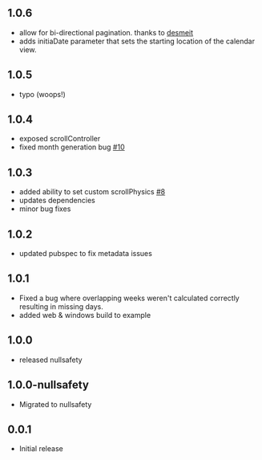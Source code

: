 ## 1.0.6
* allow for bi-directional pagination. thanks to [desmeit](https://github.com/casvanluijtelaar/hijri_vertical_calendar/pull/13)
* adds initiaDate parameter that sets the starting location of the calendar view.
## 1.0.5

* typo (woops!)

## 1.0.4

* exposed scrollController
* fixed month generation bug [#10](https://github.com/casvanluijtelaar/hijri_vertical_calendar/pull/10)

## 1.0.3

* added ability to set custom scrollPhysics [#8](https://github.com/casvanluijtelaar/hijri_vertical_calendar/pull/8)
* updates dependencies
* minor bug fixes

## 1.0.2

* updated pubspec to fix metadata issues

## 1.0.1

* Fixed a bug where overlapping weeks weren't calculated correctly resulting in missing days.
* added web & windows build to example

## 1.0.0

* released nullsafety


## 1.0.0-nullsafety

* Migrated to nullsafety


## 0.0.1

* Initial release
